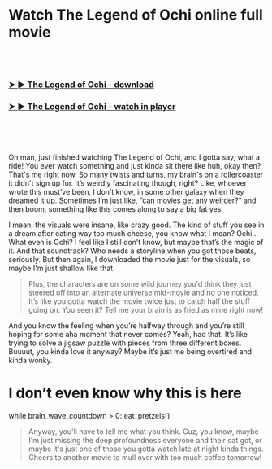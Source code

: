 <h1>Watch The Legend of Ochi online full movie</h1>


<br><br>

<h3><a href="https://Jays-cozilragas1985.github.io/cumxacxddq/">➤ ► The Legend of Ochi - download</a></h3> 
<h3><a href="https://Jays-cozilragas1985.github.io/cumxacxddq/">➤ ► The Legend of Ochi - watch in player</a></h3>


<br><br><br>


Oh man, just finished watching The Legend of Ochi, and I gotta say, what a ride! You ever watch something and just kinda sit there like huh, okay then? That's me right now. So many twists and turns, my brain's on a rollercoaster it didn't sign up for. It’s weirdly fascinating though, right? Like, whoever wrote this must’ve been, I don’t know, in some other galaxy when they dreamed it up. Sometimes I’m just like, “can movies get any weirder?” and then boom, something like this comes along to say a big fat yes.

I mean, the visuals were insane, like crazy good. The kind of stuff you see in a dream after eating way too much cheese, you know what I mean? Ochi... What even is Ochi? I feel like I still don’t know, but maybe that’s the magic of it. And that soundtrack? Who needs a storyline when you got those beats, seriously. But then again, I downloaded the movie just for the visuals, so maybe I'm just shallow like that.

> Plus, the characters are on some wild journey you'd think they just steered off into an alternate universe mid-movie and no one noticed. It’s like you gotta watch the movie twice just to catch half the stuff going on. You seen it? Tell me your brain is as fried as mine right now!

And you know the feeling when you’re halfway through and you’re still hoping for some aha moment that never comes? Yeah, had that. It’s like trying to solve a jigsaw puzzle with pieces from three different boxes. Buuuut, you kinda love it anyway? Maybe it’s just me being overtired and kinda wonky.

# I don’t even know why this is here
while brain_wave_countdown > 0: eat_pretzels()

> Anyway, you'll have to tell me what you think. Cuz, you know, maybe I'm just missing the deep profoundness everyone and their cat got, or maybe it's just one of those you gotta watch late at night kinda things. Cheers to another movie to mull over with too much coffee tomorrow!
